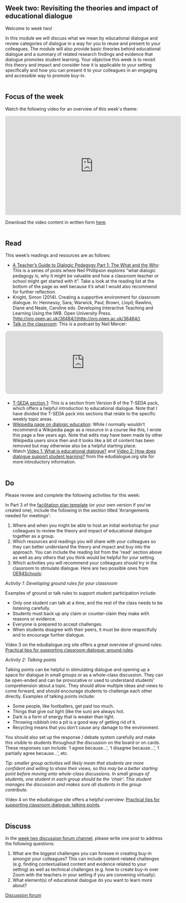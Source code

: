 ## Week two: Revisiting the theories and impact of educational dialogue

Welcome to week two!

In this module we will discuss what we mean by educational dialogue and review categories of dialogue in a way for you to reuse and present to your colleagues. The module will also provide basic theories behind educational dialogue and a summary of related research findings and evidence that dialogue promotes student learning. Your objective this week is to revisit this theory and impact and consider how it is applicable to your setting specifically and how you can present it to your colleagues in an engaging and accessible way to promote buy-in.
<br/><br/>
## Focus of the week

Watch the following video for an overview of this week's theme:

<iframe width="560" height="315" src="https://www.youtube.com/embed/j-QqpQFWqOc" title="YouTube video player" frameborder="0" allow="accelerometer; autoplay; clipboard-write; encrypted-media; gyroscope; picture-in-picture" allowfullscreen></iframe>

Download the video content in written form [here](https://mbrugha.github.io/course-in-a-box/img/Wk2_video_content.pdf).
<br/><br/>
## Read

This week’s readings and resources are as follows:
* [A Teacher’s Guide to Dialogic Pedagogy Part 1: The What and the Why](http://21stcenturylearners.org.uk/?p=1337): This is a series of posts where Neil Phillipson explores “what dialogic pedagogy is, why it might be valuable and how a classroom teacher or school might get started with it”. Take a look at the reading list at the bottom of the page as well because it’s what I would also recommend for further reflection.
* Knight, Simon (2014). Creating a supportive environment for classroom dialogue. In: Hennessy, Sara; Warwick, Paul; Brown, Lloyd; Rawlins, Diane and Neale, Caroline eds. Developing Interactive Teaching and Learning Using the IWB. Open University Press. [http://oro.open.ac.uk/36484/](http://oro.open.ac.uk/36484/)
* [Talk in the classroom](https://player.captivate.fm/episode/492260c3-952b-4740-bacd-db94a28f1e54): This is a podcast by Neil Mercer:

<div style="width: 100%; height: 200px; margin-bottom: 20px; border-radius: 10px; overflow:hidden;"><iframe style="width: 100%; height: 200px;" frameborder="no" scrolling="no" seamless src="https://player.captivate.fm/episode/492260c3-952b-4740-bacd-db94a28f1e54"></iframe></div>

* [T-SEDA section 1](https://mbrugha.github.io/course-in-a-box/img/TSEDA_wk2_resources.pdf): This is a section from Version 8 of the T-SEDA pack, which offers a helpful introduction to educational dialogue. Note that I have divided the T-SEDA pack into sections that relate to the specific weekly topic areas.
* [Wikipedia page on dialogic education](https://en.wikipedia.org/wiki/Dialogic_education): While I normally wouldn’t recommend a Wikipedia page as a resource in a course like this, I wrote this page a few years ago. Note that edits may have been made by other Wikipedia users since then and it looks like a bit of content has been removed but may otherwise also be a helpful starting place.
* Watch [Video 1: What is educational dialogue?](https://www.edudialogue.org/resources/introductory-video-series/collection-1/#video1) and [Video 2: How does dialogue support student learning?](https://www.edudialogue.org/resources/introductory-video-series/collection-1/#video2) from the edudialogue.org site for more introductory information.
<br/><br/>
## Do

Please review and complete the following activities for this week:

In Part 3 of the [facilitation plan template](https://mbrugha.github.io/course-in-a-box/img/Facilitation_plan_template.docx) (or your own version if you've created one), include the following in the section titled 'Arrangements needed for meetings':
1. Where and when you might be able to host an initial workshop for your colleagues to review the theory and impact of educational dialogue together as a group.
2. Which resources and readings you will share with your colleagues so they can better understand the theory and impact and buy into the approach. You can include the reading list from the 'read' section above as well as any others that you think would be helpful for your setting.
3. Which activities you will recommend your colleagues should try in the classroom to stimulate dialogue. Here are two possible ones from [OER4Schools](http://oer.educ.cam.ac.uk/wiki/OER4Schools):

*Activity 1: Developing ground rules for your classroom*

Examples of ground or talk rules to support student participation include:
* Only one student can talk at a time, and the rest of the class needs to be listening carefully.
* Students must back up any claim or counter-claim they make with reasons or evidence.
* Everyone is prepared to accept challenges.
* When students disagree with their peers, it must be done respectfully and to encourage further dialogue.

Video 3 on the edudialogue.org site offers a great overview of ground rules: [Practical tips for supporting classroom dialogue: ground rules](https://www.edudialogue.org/resources/introductory-video-series/collection-1/#video3).

*Activity 2: Talking points*

Talking points can be helpful in stimulating dialogue and opening up a space for dialogue in small groups or as a whole-class discussion. They can be open-ended and can be provocative or used to understand students’ comprehension about a topic. They should allow multiple ideas and views to come forward, and should encourage students to challenge each other directly. Examples of talking points include:

* Some people, like footballers, get paid too much.
* Things that give out light (like the sun) are always hot.
* Dark is a form of energy that is weaker than light.
* Throwing rubbish into a pit is a good way of getting rid of it.
* Recycling means that you don’t cause any damage to the environment.

You should also set up the response / debate system carefully and make this visible to students throughout the discussion on the board or on cards. These responses can include: ‘I agree because…’, ‘I disagree because…’, ‘I partially agree because…’, etc.

_Tip: smaller group activities will likely mean that students are more confident and willing to share their views, so this may be a better starting point before moving onto whole-class discussions. In small groups of students, one student in each group should be the ‘chair’. This student manages the discussion and makes sure all students in the group contribute._

Video 4 on the edudialogue site offers a helpful overview: [Practical tips for supporting classroom dialogue: talking points](https://www.edudialogue.org/resources/introductory-video-series/collection-1/#video4).
<br/><br/>
## Discuss

In the [week two discussion forum channel](https://www.edudialogue.org/forum/facilitation-selfpaced/week-two-revisiting-theories-and-impact/), please write one post to address the following questions:
1. What are the biggest challenges you can foresee in creating buy-in amongst your colleagues? This can include content-related challenges (e.g. finding contextualised content and evidence related to your setting) as well as technical challenges (e.g. how to create buy-in over Zoom with the teachers in your setting if you are convening virtually).
2. What element(s) of educational dialogue do you want to learn more about?

<a class="btn btn-primary" href="https://www.edudialogue.org/forum/facilitation-selfpaced/"><i class="fa fa-home"></i> Discussion forum</a>

